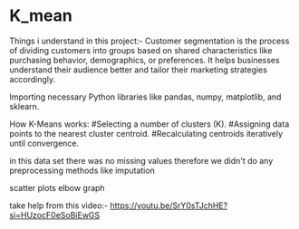 # K_mean

Things i understand in this project:-
Customer segmentation is the process of dividing customers into groups based on shared characteristics like purchasing behavior, demographics, or preferences. It helps businesses understand their audience better and tailor their marketing strategies accordingly.

Importing necessary Python libraries like pandas, numpy, matplotlib, and sklearn.

How K-Means works:
 #Selecting a number of clusters (K).
 #Assigning data points to the nearest cluster centroid.
 #Recalculating centroids iteratively until convergence.

 in this data set there was no missing values therefore we didn't do any preprocessing methods like imputation 

 
 scatter plots
 elbow graph

 take help from this video:- https://youtu.be/SrY0sTJchHE?si=HUzocF0eSoBiEwGS

